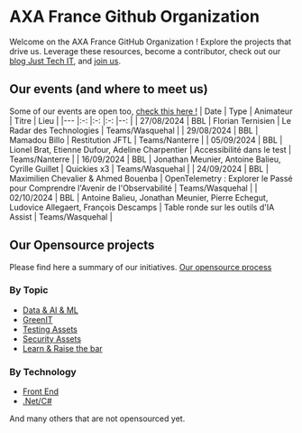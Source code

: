 # AXA France Github Organization

Welcome on the AXA France GitHub Organization !
Explore the projects that drive us. 
Leverage these resources, become a contributor, check out our [blog Just Tech IT](https://medium.com/just-tech-it-now), and [join us](https://recrutement.axa.fr/nos-metiers/IT-data-transformation).

## Our events (and where to meet us)

Some of our events are open too, [check this here !](https://www.meetup.com/fr-FR/bbl-axa/)
| Date                      |    Type           |  Animateur                                    | Titre                                 |  Lieu                 |
|---                        |:-:                |:-:                                            |:-:                                    |--:                    |
| 27/08/2024                | BBL              | Florian Ternisien                     |  	Le Radar des Technologies           | Teams/Wasquehal  |
| 29/08/2024                | BBL              | Mamadou Billo                       |  	Restitution JFTL           | Teams/Nanterre  |
| 05/09/2024                | BBL              | Lionel Brat, Etienne Dufour, Adeline Charpentier                      |  	Accessibilité dans le test         | Teams/Nanterre  |
| 16/09/2024                | BBL              | Jonathan Meunier, Antoine Balieu, Cyrille Guillet                      |  	Quickies x3           | Teams/Wasquehal  |
| 24/09/2024                | BBL              | Maximilien Chevalier & Ahmed Bouenba                      |  	OpenTelemetry : Explorer le Passé pour Comprendre l'Avenir de l'Observabilité           | Teams/Wasquehal  |
| 02/10/2024                | BBL              | Antoine Balieu, Jonathan Meunier, Pierre Echegut, Ludovice Allegaert, François Descamps                      |  	Table ronde sur les outils d'IA Assist           | Teams/Wasquehal  |

## Our Opensource projects

Please find here a summary of our initiatives.
[Our opensource process](https://github.com/AxaFrance/oss-workflow)

### By Topic
- [Data & AI & ML](https://github.com/search?q=topic%3Adata+topic%3Aai+topic%3Aml+org%3AAxaFrance&type=repositories)
- [GreenIT](https://github.com/search?q=topic%3Agreen+org%3AAxaFrance&type=Repositories)
- [Testing Assets](https://github.com/search?q=topic%3Atest-automation+org%3AAxaFrance&type=Repositories)
- [Security Assets](https://github.com/search?q=topic%3Asecurity+org%3AAxaFrance&type=repositories)
- [Learn & Raise the bar](https://github.com/search?q=topic%3Araise-the-bar+org%3AAxaFrance&type=Repositories)
  
### By Technology
- [Front End](https://github.com/search?q=topic%3Afront-end-development+org%3AAxaFrance&type=Repositories)
- [.Net/C#](https://github.com/search?q=topic%3Acsharp+topic%3Adotnet+org%3AAxaFrance&type=repositories)

And many others that are not opensourced yet.
